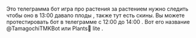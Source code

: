 Это телеграмма бот игра про растения за растением нужно следить чтобы оно в 13:00 давало плоды , также тут есть скины. Вы можете протестировать бот в телеграмме с 12:00 до 14:00 . Вот его название @TamagochiTMKBot или Plants🌱 lite . 
